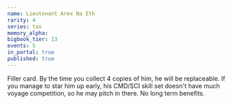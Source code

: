 ```yaml
---
name: Lieutenant Arex Na Eth
rarity: 4
series: tas
memory_alpha:
bigbook_tier: 13
events: 5
in_portal: true
published: true
---
```


Filler card. By the time you collect 4 copies of him, he will be replaceable. If you manage to star him up early, his CMD/SCI skill set doesn't have much voyage competition, so he may pitch in there. No long term benefits.
